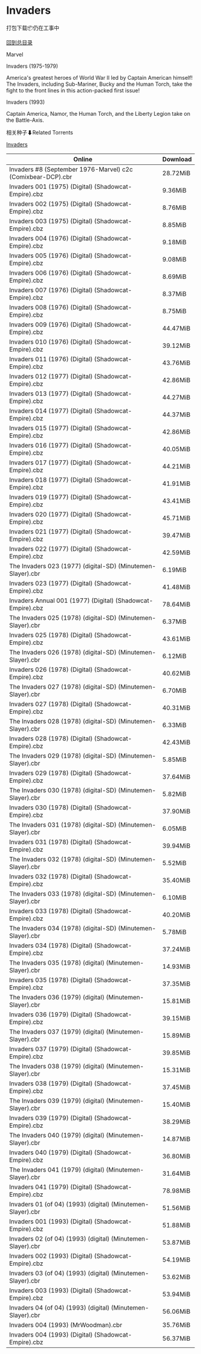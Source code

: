 # Invaders

打包下载📦仍在工事中

[回到总目录](/Catalogs.md)

Marvel

Invaders (1975-1979)

America's greatest heroes of World War II led by Captain American himself! The Invaders, including Sub-Mariner, Bucky and the Human Torch, take the fight to the front lines in this action-packed first issue!



Invaders (1993)

Captain America, Namor, the Human Torch, and the Liberty Legion take on the Battle-Axis.





相关种子⬇Related Torrents

[Invaders](https://github.com/alicewish/markdown/blob/master/torrent/Invaders.md)

Online | Download
--- | ---
Invaders #8 (September 1976-Marvel) c2c (Comixbear-DCP).cbr | 28.72MiB
Invaders 001 (1975) (Digital) (Shadowcat-Empire).cbz | 9.36MiB
Invaders 002 (1975) (Digital) (Shadowcat-Empire).cbz | 8.76MiB
Invaders 003 (1975) (Digital) (Shadowcat-Empire).cbz | 8.85MiB
Invaders 004 (1976) (Digital) (Shadowcat-Empire).cbz | 9.18MiB
Invaders 005 (1976) (Digital) (Shadowcat-Empire).cbz | 9.08MiB
Invaders 006 (1976) (Digital) (Shadowcat-Empire).cbz | 8.69MiB
Invaders 007 (1976) (Digital) (Shadowcat-Empire).cbz | 8.37MiB
Invaders 008 (1976) (Digital) (Shadowcat-Empire).cbz | 8.75MiB
Invaders 009 (1976) (Digital) (Shadowcat-Empire).cbz | 44.47MiB
Invaders 010 (1976) (Digital) (Shadowcat-Empire).cbz | 39.12MiB
Invaders 011 (1976) (Digital) (Shadowcat-Empire).cbz | 43.76MiB
Invaders 012 (1977) (Digital) (Shadowcat-Empire).cbz | 42.86MiB
Invaders 013 (1977) (Digital) (Shadowcat-Empire).cbz | 44.27MiB
Invaders 014 (1977) (Digital) (Shadowcat-Empire).cbz | 44.37MiB
Invaders 015 (1977) (Digital) (Shadowcat-Empire).cbz | 42.86MiB
Invaders 016 (1977) (Digital) (Shadowcat-Empire).cbz | 40.05MiB
Invaders 017 (1977) (Digital) (Shadowcat-Empire).cbz | 44.21MiB
Invaders 018 (1977) (Digital) (Shadowcat-Empire).cbz | 41.91MiB
Invaders 019 (1977) (Digital) (Shadowcat-Empire).cbz | 43.41MiB
Invaders 020 (1977) (Digital) (Shadowcat-Empire).cbz | 45.71MiB
Invaders 021 (1977) (Digital) (Shadowcat-Empire).cbz | 39.47MiB
Invaders 022 (1977) (Digital) (Shadowcat-Empire).cbz | 42.59MiB
The Invaders 023 (1977) (digital-SD) (Minutemen-Slayer).cbr | 6.19MiB
Invaders 023 (1977) (Digital) (Shadowcat-Empire).cbz | 41.48MiB
Invaders Annual 001 (1977) (Digital) (Shadowcat-Empire).cbz | 78.64MiB
The Invaders 025 (1978) (digital-SD) (Minutemen-Slayer).cbr | 6.37MiB
Invaders 025 (1978) (Digital) (Shadowcat-Empire).cbz | 43.61MiB
The Invaders 026 (1978) (digital-SD) (Minutemen-Slayer).cbr | 6.12MiB
Invaders 026 (1978) (Digital) (Shadowcat-Empire).cbz | 40.62MiB
The Invaders 027 (1978) (digital-SD) (Minutemen-Slayer).cbr | 6.70MiB
Invaders 027 (1978) (Digital) (Shadowcat-Empire).cbz | 40.31MiB
The Invaders 028 (1978) (digital-SD) (Minutemen-Slayer).cbr | 6.33MiB
Invaders 028 (1978) (Digital) (Shadowcat-Empire).cbz | 42.43MiB
The Invaders 029 (1978) (digital-SD) (Minutemen-Slayer).cbr | 5.85MiB
Invaders 029 (1978) (Digital) (Shadowcat-Empire).cbz | 37.64MiB
The Invaders 030 (1978) (digital-SD) (Minutemen-Slayer).cbr | 5.82MiB
Invaders 030 (1978) (Digital) (Shadowcat-Empire).cbz | 37.90MiB
The Invaders 031 (1978) (digital-SD) (Minutemen-Slayer).cbr | 6.05MiB
Invaders 031 (1978) (Digital) (Shadowcat-Empire).cbz | 39.94MiB
The Invaders 032 (1978) (digital-SD) (Minutemen-Slayer).cbr | 5.52MiB
Invaders 032 (1978) (Digital) (Shadowcat-Empire).cbz | 35.40MiB
The Invaders 033 (1978) (digital-SD) (Minutemen-Slayer).cbr | 6.10MiB
Invaders 033 (1978) (Digital) (Shadowcat-Empire).cbz | 40.20MiB
The Invaders 034 (1978) (digital-SD) (Minutemen-Slayer).cbr | 5.78MiB
Invaders 034 (1978) (Digital) (Shadowcat-Empire).cbz | 37.24MiB
The Invaders 035 (1978) (digital) (Minutemen-Slayer).cbr | 14.93MiB
Invaders 035 (1978) (Digital) (Shadowcat-Empire).cbz | 37.35MiB
The Invaders 036 (1979) (digital) (Minutemen-Slayer).cbr | 15.81MiB
Invaders 036 (1979) (Digital) (Shadowcat-Empire).cbz | 39.15MiB
The Invaders 037 (1979) (digital) (Minutemen-Slayer).cbr | 15.89MiB
Invaders 037 (1979) (Digital) (Shadowcat-Empire).cbz | 39.85MiB
The Invaders 038 (1979) (digital) (Minutemen-Slayer).cbr | 15.31MiB
Invaders 038 (1979) (Digital) (Shadowcat-Empire).cbz | 37.45MiB
The Invaders 039 (1979) (digital) (Minutemen-Slayer).cbr | 15.40MiB
Invaders 039 (1979) (Digital) (Shadowcat-Empire).cbz | 38.29MiB
The Invaders 040 (1979) (digital) (Minutemen-Slayer).cbr | 14.87MiB
Invaders 040 (1979) (Digital) (Shadowcat-Empire).cbz | 36.80MiB
The Invaders 041 (1979) (digital) (Minutemen-Slayer).cbr | 31.64MiB
Invaders 041 (1979) (Digital) (Shadowcat-Empire).cbz | 78.98MiB
Invaders 01 (of 04) (1993) (digital) (Minutemen-Slayer).cbr | 51.56MiB
Invaders 001 (1993) (Digital) (Shadowcat-Empire).cbz | 51.88MiB
Invaders 02 (of 04) (1993) (digital) (Minutemen-Slayer).cbr | 53.87MiB
Invaders 002 (1993) (Digital) (Shadowcat-Empire).cbz | 54.19MiB
Invaders 03 (of 04) (1993) (digital) (Minutemen-Slayer).cbr | 53.62MiB
Invaders 003 (1993) (Digital) (Shadowcat-Empire).cbz | 53.94MiB
Invaders 04 (of 04) (1993) (digital) (Minutemen-Slayer).cbr | 56.06MiB
Invaders 004 (1993) (MrWoodman).cbr | 35.76MiB
Invaders 004 (1993) (Digital) (Shadowcat-Empire).cbz | 56.37MiB